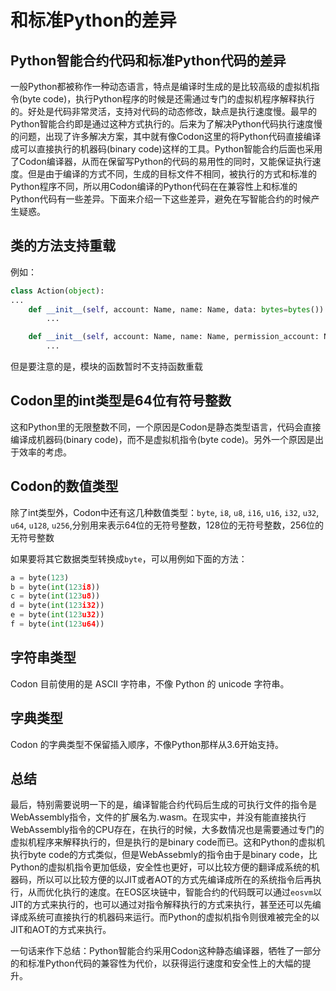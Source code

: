 # 和标准Python的差异

## Python智能合约代码和标准Python代码的差异

一般Python都被称作一种动态语言，特点是编译时生成的是比较高级的虚拟机指令(byte code)，执行Python程序的时候是还需通过专门的虚拟机程序解释执行的。好处是代码非常灵活，支持对代码的动态修改，缺点是执行速度慢。最早的Python智能合约即是通过这种方式执行的。后来为了解决Python代码执行速度慢的问题，出现了许多解决方案，其中就有像Codon这里的将Python代码直接编译成可以直接执行的机器码(binary code)这样的工具。Python智能合约后面也采用了Codon编译器，从而在保留写Python的代码的易用性的同时，又能保证执行速度。但是由于编译的方式不同，生成的目标文件不相同，被执行的方式和标准的Python程序不同，所以用Codon编译的Python代码在在兼容性上和标准的Python代码有一些差异。下面来介绍一下这些差异，避免在写智能合约的时候产生疑惑。

## 类的方法支持重载

例如：

```python
class Action(object):
...
    def __init__(self, account: Name, name: Name, data: bytes=bytes()):
        ...

    def __init__(self, account: Name, name: Name, permission_account: Name, data: bytes=bytes()):
        ...
```

但是要注意的是，模块的函数暂时不支持函数重载

## Codon里的int类型是64位有符号整数

这和Python里的无限整数不同，一个原因是Codon是静态类型语言，代码会直接编译成机器码(binary code)，而不是虚拟机指令(byte code)。另外一个原因是出于效率的考虑。

## Codon的数值类型

除了int类型外，Codon中还有这几种数值类型：`byte`, `i8`, `u8`, `i16`, `u16`, `i32`, `u32`, `u64`, `u128`, `u256`,分别用来表示64位的无符号整数，128位的无符号整数，256位的无符号整数

如果要将其它数据类型转换成`byte`，可以用例如下面的方法：

```python
a = byte(123)
b = byte(int(123i8))
c = byte(int(123u8))
d = byte(int(123i32))
e = byte(int(123u32))
f = byte(int(123u64))
```

## 字符串类型

Codon 目前使用的是 ASCII 字符串，不像 Python 的 unicode 字符串。

## 字典类型

Codon 的字典类型不保留插入顺序，不像Python那样从3.6开始支持。

## 总结
最后，特别需要说明一下的是，编译智能合约代码后生成的可执行文件的指令是WebAssembly指令，文件的扩展名为.wasm。在现实中，并没有能直接执行WebAssembly指令的CPU存在，在执行的时候，大多数情况也是需要通过专门的虚拟机程序来解释执行的，但是执行的是binary code而已。这和Python的虚拟机执行byte code的方式类似，但是WebAssebmly的指令由于是binary code，比Python的虚拟机指令更加低级，安全性也更好，可以比较方便的翻译成系统的机器码，所以可以比较方便的以JIT或者AOT的方式先编译成所在的系统指令后再执行，从而优化执行的速度。在EOS区块链中，智能合约的代码既可以通过`eosvm`以JIT的方式来执行的，也可以通过对指令解释执行的方式来执行，甚至还可以先编译成系统可直接执行的机器码来运行。而Python的虚拟机指令则很难被完全的以JIT和AOT的方式来执行。

一句话来作下总结：Python智能合约采用Codon这种静态编译器，牺牲了一部分的和标准Python代码的兼容性为代价，以获得运行速度和安全性上的大幅的提升。
